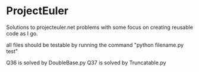 ProjectEuler
============

Solutions to projecteuler.net problems with some focus on creating reusable code as I go. 

all files should be testable by running the command "python filename.py test"

Q36 is solved by DoubleBase.py
Q37 is solved by Truncatable.py
